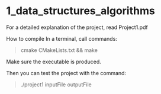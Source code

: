 # 1_data_structures_algorithms

For a detailed explanation of the project, read Project1.pdf

How to compile
In a terminal, call commands:

>cmake CMakeLists.txt && make

Make sure the executable is produced.

Then you can test the project with the command:

>./project1 inputFile outputFile
